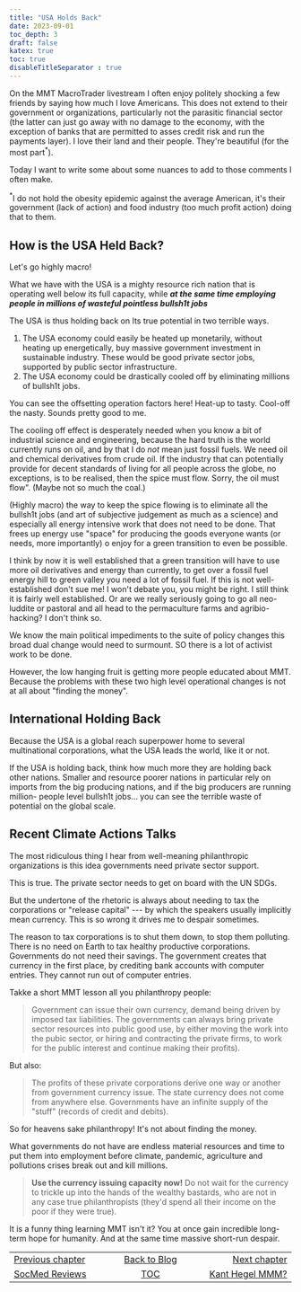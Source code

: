 ```yaml
---
title: "USA Holds Back"
date: 2023-09-01
toc_depth: 3
draft: false
katex: true
toc: true
disableTitleSeparator : true
---
```


On the MMT MacroTrader livestream I often enjoy politely shocking a few 
friends by saying how much I love Americans. This does not extend to their 
government or organizations, particularly not the parasitic financial sector 
(the latter can just go away with no damage to the economy, with the exception 
of banks that are permitted to asses credit risk and run the payments layer).
I love their land and their people. They're beautiful (for the most 
part${}^\ast$).

Today I want to write some about some nuances to add to those comments I 
often make.

${}^\ast$I do not hold the obesity epidemic against the average American, 
it's their government (lack of action) and food industry (too much profit 
action) doing that to them.


## How is the USA Held Back?

Let's go highly macro!

What we have with the USA is a mighty resource rich nation that is operating 
well below its full capacity, while 
**_at the same time employing people in millions of wasteful pointless bullsh1t jobs_**

The USA is thus holding back on Its true potential in two terrible ways.

1. The USA economy could easily be heated up monetarily, without heating up 
energetically, buy massive government investment in sustainable industry. 
These would be good private sector jobs, supported by public sector 
infrastructure.
2. The USA economy could be drastically cooled off by eliminating millions 
of bullsh1t jobs.

You can see the offsetting operation factors here! Heat-up to tasty. 
Cool-off the nasty. Sounds pretty good to me.

The cooling off effect is desperately needed when you know a bit of 
industrial science and engineering, because the hard truth is the world 
currently runs on oil, and by that I do *not* mean just fossil fuels. We need 
oil and chemical derivatives from crude oil. If the industry that can potentially 
provide for decent standards of living for all people across the globe, no 
exceptions, is to be realised, then the spice must flow. Sorry, the oil must 
flow". (Maybe not so much the coal.)

(Highly macro) the way to keep the spice flowing is to eliminate all the 
bullsh1t jobs (and art of subjective judgement as much as a science) and 
especially all energy intensive work that does not need to be done. That frees 
up energy use "space" for producing the goods everyone wants (or needs, 
more importantly) o enjoy for a green transition to even be possible.

I think by now it is well established that a green transition will have to 
use more oil derivatives and energy than currently, to get over a fossil 
fuel energy hill to  green valley you need a lot of fossil fuel.
If this is not well-established don't sue me!  I won't debate you, you might 
be right. I still think it is fairly well established. Or are we really 
seriously going to go all neo-luddite or pastoral and all head to the 
permaculture farms and agribio-hacking? I don't think so.

We know the main political impediments to the suite of policy changes this 
broad dual change would need to surmount. SO there is a lot of 
activist work to be done.

However, the low hanging fruit is getting more people educated about MMT. 
Because the problems with these two high level operational changes is not 
at all about "finding the money".

## International Holding Back

Because the USA is a global reach superpower home to several multinational 
corporations, what the USA leads the world, like it or not.

If the USA is holding back, think how much more they are holding back other 
nations.  Smaller and resource poorer nations in particular rely on imports 
from the big producing nations, and if the big producers are running million-
people level bullsh1t jobs... you can see the terrible waste of potential on the global scale.


## Recent Climate Actions Talks

The most ridiculous thing I hear from well-meaning philanthropic organizations 
is this idea governments need private sector support.

This is true. The private sector needs to get on board with the UN SDGs.

But the undertone of the rhetoric is always about needing to tax the 
corporations or "release capital" --- by which the speakers usually implicitly 
mean currency. This is so wrong it drives me to despair sometimes.

The reason to tax corporations is to shut them down, to stop them polluting. 
There is no need on Earth to tax healthy productive corporations. Governments 
do not need their savings. The government creates that currency in the first 
place, by crediting bank accounts with computer entries. They cannot run out 
of computer entries.

Takke a short MMT lesson all you philanthropy people:
> Government can issue their own currency, demand being driven by imposed 
tax liabilities. The governments can always bring private sector resources 
into public good use, by either moving the work into the pubic sector, or 
hiring and contracting the private firms, to work for the public interest and 
continue making their profits).


But also:
>The profits of these private corporations derive one way or another from 
government currency issue. The state currency does not come from anywhere 
else. Governments have an infinite supply of the "stuff" (records of credit 
and debits).

So for heavens sake philanthropy!  It's not about finding the money.

What governments do not have are endless material resources and time to 
put them into employment before climate, pandemic, agriculture and 
pollutions crises break out and kill millions.

> **Use the currency issuing capacity now!** Do not wait for the currency 
to trickle up into the hands of the wealthy bastards, who are not in any 
case true philanthropists (they'd spend all their income on the poor if 
they were true).

It is a funny thing learning MMT isn't it? You at once gain incredible 
long-term hope for humanity. And at the same time massive short-run despair.

<table style="border-collapse: collapse; border=0;">
    <colgroup>
       <col span="1" style="width: 25%;">
       <col span="1" style="width: 15%;">
       <col span="1" style="width: 25%;">
    </colgroup>
<tr style="border: 1px solid color:#0f0f0f;">
<td style="border: 1px solid color:#0f0f0f;"><a href="../37_socmedreviews">Previous chapter</a></td>
<td style="border: 1px solid color:#0f0f0f; text-align:center;"><a href="../">Back to Blog</a></td>
<td style="border: 1px solid color:#0f0f0f; text-align:right;"><a href="../38_kant_v_hegel_v_mmm">Next chapter</a></td>
</tr>
<tr style="border: 1px solid color:#0f0f0f;">
<td style="border: 1px solid color:#0f0f0f;"><a href="../37_socmedreviews">SocMed Reviews</a></td>
<td style="border: 1px solid color:#0f0f0f; text-align:center;"><a href="../">TOC</a></td>
<td style="border: 1px solid color:#0f0f0f; text-align:right;"><a href="../38_kant_v_hegel_v_mmm">Kant Hegel MMM?</a></td>
</tr>
</table>

